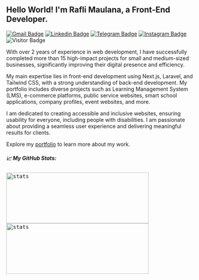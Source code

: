 ## Hello World! I'm Rafli Maulana, a Front-End Developer.

[![Gmail Badge](https://img.shields.io/badge/-Gmail-white?style=plastic&logo=Gmail&link=mailto:personal.rafly@gmail.com)](mailto:personal.rafly@gmail.com)
[![Linkedin Badge](https://img.shields.io/badge/-LinkedIn-blue?style=plastic&logo=Linkedin&link=https://www.linkedin.com/in/raflimaulanayh/)](https://www.linkedin.com/in/raflimaulanayh/)
[![Telegram Badge](https://img.shields.io/badge/-Telegram-blue?style=plastic&logo=telegram&link=https://t.me/raflimaulanayh)](https://t.me/raflimaulanayh)
[![Instagram Badge](https://img.shields.io/badge/-Instagram-white?style=plastic&logo=instagram&link=https://www.instagram.com/raflimaulanayh/)](https://www.instagram.com/raflimaulanayh/)
![Visitor Badge](https://visitor-badge.laobi.icu/badge?page_id=raflimaulanayh.raflimaulanayh)

<p>
With over 2 years of experience in web development, I have successfully completed more than 15 high-impact projects for small and medium-sized businesses, significantly improving their digital presence and efficiency.

My main expertise lies in front-end development using Next.js, Laravel, and Tailwind CSS, with a strong understanding of back-end development. My portfolio includes diverse projects such as Learning Management System (LMS), e-commerce platforms, public service websites, smart school applications, company profiles, event websites, and more.

I am dedicated to creating accessible and inclusive websites, ensuring usability for everyone, including people with disabilities. I am passionate about providing a seamless user experience and delivering meaningful results for clients.

Explore my <a href="https://raflimaulana.com/" target="_blank">portfolio</a> to learn more about my work.
</p>

<h5 align="left">
  
📈 **My GitHub Stats:**

</h5>

<div align="left">
<kbd>
  <img height="135em" width="380em" alt="stats" src="https://github-readme-stats-salesp07.vercel.app/api?username=raflimaulanayh&count_private=true&include_all_commits=true&show_icons=true&theme=react&rank_icon=github&border_radius=10&hide_title=true"></kbd>
</kbd>
<kbd>
    <img height="135em" width="380em" alt="stats" src="https://github-readme-activity-graph.vercel.app/graph?username=raflimaulanayh&theme=react&hide_title=true"></kbd>
</div>

<br />
